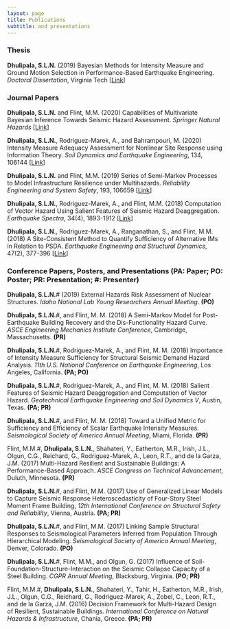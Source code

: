 ```yaml
---
layout: page
title: Publications
subtitle: and presentations
---
```


### Thesis

**Dhulipala, S.L.N.** (2019) Bayesian Methods for Intensity Measure and Ground Motion Selection in Performance-Based Earthquake Engineering. _Doctoral Dissertation_, Virginia Tech [[Link](https://vtechworks.lib.vt.edu/handle/10919/88493)]

### Journal Papers

**Dhulipala, S.L.N.** and Flint, M.M. (2020) Capabilities of Multivariate Bayesian Inference Towards Seismic Hazard Assessment. *Springer Natural Hazards* [[Link](https://link.springer.com/article/10.1007%2Fs11069-020-04122-5#additional-information)]

**Dhulipala, S.L.N.**, Rodriguez-Marek, A., and Bahrampouri, M. (2020) Intensity Measure Adequacy Assessment for Nonlinear Site Response using Information Theory. *Soil Dynamics and Earthquake Engineering*, 134, 106144 [[Link](https://www.sciencedirect.com/science/article/abs/pii/S026772611930990X?via%3Dihub)]

**Dhulipala, S.L.N.** and Flint, M.M. (2019) Series of Semi-Markov Processes to Model Infrastructure Resilience under Multihazards. *Reliability Engineering and System Safety*, 193, 106659 [[Link](https://www.sciencedirect.com/science/article/pii/S0951832019301619)]

**Dhulipala, S.L.N.**, Rodriguez-Marek, A., and Flint, M.M. (2018) Computation of Vector Hazard Using Salient Features of Seismic Hazard Deaggregation. *Earthquake Spectra*, 34(4), 1893-1912 [[Link](https://earthquakespectra.org/doi/abs/10.1193/080117EQS149M)]

**Dhulipala, S.L.N.**, Rodriguez-Marek, A., Ranganathan, S., and Flint, M.M. (2018) A Site-Consistent Method to Quantify Sufficiency of Alternative IMs in Relation to PSDA. *Earthquake Engineering and Structural Dynamics*, 47(2), 377-396 [[Link](https://onlinelibrary.wiley.com/doi/abs/10.1002/eqe.2955)]

<!---


-->

### Conference Papers, Posters, and Presentations (PA: Paper; PO: Poster; PR: Presentation; #: Presenter)

**Dhulipala, S.L.N.**# (2019) External Hazards Risk Assessment of Nuclear Structures. *Idaho National Lab Young Researchers Annual Meeting*. **(PO)**

**Dhulipala, S.L.N.**#, and Flint, M. M. (2018) A Semi-Markov Model for Post-Earthquake Building Recovery and the Dis-Functionality Hazard Curve. *ASCE Engineering Mechanics Institute Conference*, Cambridge, Massachusetts. **(PR)**

**Dhulipala, S.L.N.**#, Rodriguez-Marek, A., and Flint, M. M. (2018) Importance of Intensity Measure Sufficiency for Structural Seismic Demand Hazard Analysis. *11th U.S. National Conference on Earthquake Engineering*, Los Angeles, California. **(PA; PO)**

**Dhulipala, S.L.N.**#, Rodriguez-Marek, A., and Flint, M. M. (2018) Salient Features of Seismic Hazard Deaggregation and Computation of Vector Hazard. *Geotechnical Earthquake Engineering and Soil Dynamics V*, Austin, Texas. **(PA; PR)**

**Dhulipala, S.L.N.**#, and Flint, M. M. (2018) Toward a Unified Metric for Sufficiency and Efficiency of Scalar Earthquake Intensity Measures. *Seismological Society of America Annual Meeting*, Miami, Florida. **(PR)**

Flint, M.M.#, **Dhulipala, S.L.N.**, Shahateri, Y., Eatherton, M.R., Irish, J.L., Olgun, C.G., Reichard, G., Rodriguez-Marek, A., Leon, R.T., and de la Garza, J.M. (2017) Multi-Hazard Resilient and Sustainable Buildings:
A Performance-Based Approach. *ASCE Congress on Technical Advancement*, Duluth, Minnesota. **(PR)**

**Dhulipala, S.L.N.**#, and Flint, M.M. (2017) Use of Generalized Linear Models to Capture Seismic Response Heteroscedasticity of Four-Story Steel Moment Frame Building, *12th International Conference on Structural Safety and Reliability*, Vienna, Austria. **(PA; PR)**

**Dhulipala, S.L.N.**#, and Flint, M.M. (2017) Linking Sample Structural Responses to Seismological Parameters Inferred from Population Through Hierarchical Modeling. *Seismological Society of America Annual Meeting*, Denver, Colorado. **(PO)**

**Dhulipala, S.L.N.**#, Flint, M.M., and Olgun, G. (2017) Influence of Soil-Foundation-Structure-Interaction on the Seismic Collapse Capacity of a Steel Building. *CGPR Annual Meeting*, Blacksburg, Virginia. **(PO; PR)**

Flint, M.M.#, **Dhulipala, S.L.N.**, Shahateri, Y., Tahir, H., Eatherton, M.R., Irish, J.L., Olgun, C.G., Reichard, G., Rodriguez-Marek, A., Zobel, C., Leon, R.T., and de la Garza, J.M. (2016) Decision Framework for Multi-Hazard Design of Resilient, Sustainable Buildings. *International Conference on Natural Hazards & Infrastructure*, Chania, Greece. **(PA; PR)**
